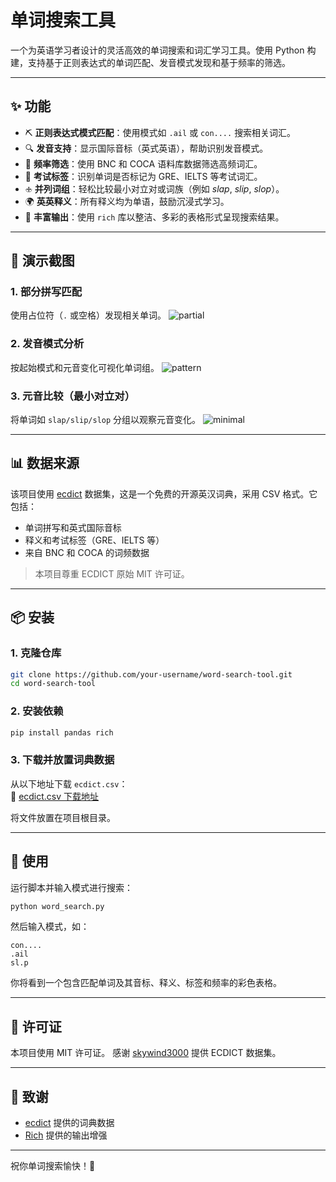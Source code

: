# 单词搜索工具

一个为英语学习者设计的灵活高效的单词搜索和词汇学习工具。使用 Python 构建，支持基于正则表达式的单词匹配、发音模式发现和基于频率的筛选。

---

## ✨ 功能

- ⛏️ **正则表达式模式匹配**：使用模式如 `.ail` 或 `con....` 搜索相关词汇。
- 🔍 **发音支持**：显示国际音标（英式英语），帮助识别发音模式。
- 🔢 **频率筛选**：使用 BNC 和 COCA 语料库数据筛选高频词汇。
- 🔹 **考试标签**：识别单词是否标记为 GRE、IELTS 等考试词汇。
- 🕁️ **并列词组**：轻松比较最小对立对或词族（例如 *slap*, *slip*, *slop*）。
- 🌍 **英英释义**：所有释义均为单语，鼓励沉浸式学习。
- 🌟 **丰富输出**：使用 `rich` 库以整洁、多彩的表格形式呈现搜索结果。

---

## 🔹 演示截图

### 1. 部分拼写匹配
使用占位符（`.` 或空格）发现相关单词。
![partial](https://github.com/user-attachments/assets/b4378e07-8376-474b-b920-04ce8f508294)

### 2. 发音模式分析
按起始模式和元音变化可视化单词组。
![pattern](https://github.com/user-attachments/assets/e4402d0c-457a-4cc7-a4bd-87c77a2f5ea6)

### 3. 元音比较（最小对立对）
将单词如 `slap/slip/slop` 分组以观察元音变化。
![minimal](https://github.com/user-attachments/assets/1d00653f-be1b-4bee-9985-b3b1c2148ee5)

---

## 📊 数据来源

该项目使用 [ecdict](https://github.com/skywind3000/ecdict) 数据集，这是一个免费的开源英汉词典，采用 CSV 格式。它包括：

- 单词拼写和英式国际音标
- 释义和考试标签（GRE、IELTS 等）
- 来自 BNC 和 COCA 的词频数据

> 本项目尊重 ECDICT 原始 MIT 许可证。

---

## 📦 安装

### 1. 克隆仓库
```bash
git clone https://github.com/your-username/word-search-tool.git
cd word-search-tool
```

### 2. 安装依赖
```bash
pip install pandas rich
```

### 3. 下载并放置词典数据  
从以下地址下载 `ecdict.csv`：  
🔗 [ecdict.csv 下载地址](https://github.com/skywind3000/ECDICT/blob/master/ecdict.csv)  

将文件放置在项目根目录。

---

## 🚀 使用

运行脚本并输入模式进行搜索：
```bash
python word_search.py
```
然后输入模式，如：
```
con....
.ail
sl.p
```
你将看到一个包含匹配单词及其音标、释义、标签和频率的彩色表格。

---

## 📍 许可证

本项目使用 MIT 许可证。
感谢 [skywind3000](https://github.com/skywind3000) 提供 ECDICT 数据集。

---

## 🙏 致谢

- [ecdict](https://github.com/skywind3000/ecdict) 提供的词典数据
- [Rich](https://github.com/Textualize/rich) 提供的输出增强

---

祝你单词搜索愉快！🤖
```

